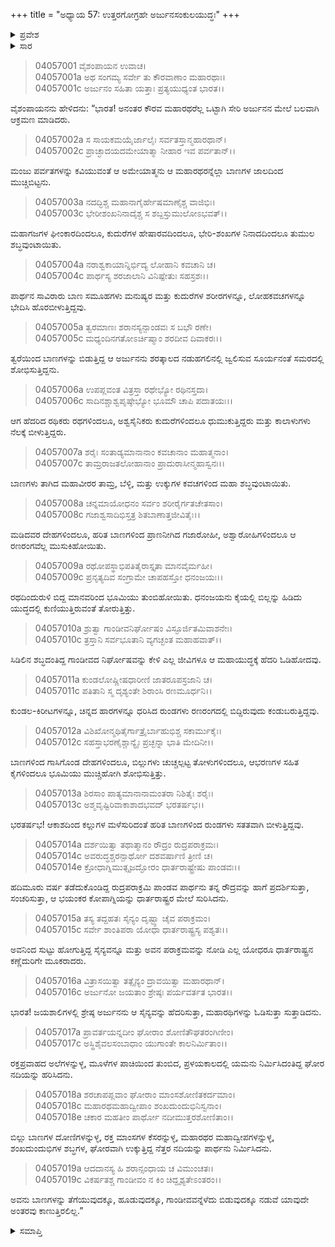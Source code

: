 +++
title = "ಅಧ್ಯಾಯ 57: ಉತ್ತರಗೋಗ್ರಹೇ ಅರ್ಜುನಸಂಕುಲಯುದ್ಧಃ"
+++

<details><summary>ಪ್ರವೇಶ</summary>


।।   ಓಂ ಓಂ ನಮೋ ನಾರಾಯಣಾಯ।।   ಶ್ರೀ ವೇದವ್ಯಾಸಾಯ ನಮಃ ।।

ಶ್ರೀ ಕೃಷ್ಣದ್ವೈಪಾಯನ ವೇದವ್ಯಾಸ ವಿರಚಿತ  

**ಶ್ರೀ ಮಹಾಭಾರತ**

**ವಿರಾಟ ಪರ್ವ**

**ಗೋಹರಣ ಪರ್ವ**

**ಅಧ್ಯಾಯ 57**

</details>


<details><summary>ಸಾರ</summary>

ಕೌರವ ಮಹಾರಥರೆಲ್ಲ ಒಟ್ಟಾಗಿ ಸೇರಿ ಅರ್ಜುನನನ್ನು ಆಕ್ರಮಿಸಲು, ಅವನು ಕುರುಸೇನೆಯನ್ನು ಧ್ವಂಸಮಾಡಿದುದರ ವರ್ಣನೆ (1-19).

</details>

> 04057001 ವೈಶಂಪಾಯನ ಉವಾಚ।  
04057001a ಅಥ ಸಂಗಮ್ಯ ಸರ್ವೇ ತು ಕೌರವಾಣಾಂ ಮಹಾರಥಾಃ।  
04057001c ಅರ್ಜುನಂ ಸಹಿತಾ ಯತ್ತಾಃ ಪ್ರತ್ಯಯುಧ್ಯಂತ ಭಾರತ।।

ವೈಶಂಪಾಯನನು ಹೇಳಿದನು: “ಭಾರತ! ಅನಂತರ ಕೌರವ ಮಹಾರಥರೆಲ್ಲ ಒಟ್ಟಾಗಿ ಸೇರಿ ಅರ್ಜುನನ ಮೇಲೆ ಬಲವಾಗಿ ಆಕ್ರಮಣ ಮಾಡಿದರು.

> 04057002a ಸ ಸಾಯಕಮಯೈರ್ಜಾಲೈಃ ಸರ್ವತಸ್ತಾನ್ಮಹಾರಥಾನ್।  
04057002c ಪ್ರಾಚ್ಛಾದಯದಮೇಯಾತ್ಮಾ ನೀಹಾರ ಇವ ಪರ್ವತಾನ್।।

ಮಂಜು ಪರ್ವತಗಳನ್ನು ಕವಿಯುವಂತೆ ಆ ಅಮೇಯಾತ್ಮನು ಆ ಮಹಾರಥರನ್ನೆಲ್ಲಾ ಬಾಣಗಳ ಜಾಲದಿಂದ ಮುಚ್ಚಿಬಿಟ್ಟನು.

> 04057003a ನದದ್ಭಿಶ್ಚ ಮಹಾನಾಗೈರ್ಹೇಷಮಾಣೈಶ್ಚ ವಾಜಿಭಿಃ।  
04057003c ಭೇರೀಶಂಖನಿನಾದೈಶ್ಚ ಸ ಶಬ್ದಸ್ತುಮುಲೋಽಭವತ್।।

ಮಹಾಗಜಗಳ ಘೀಂಕಾರದಿಂದಲೂ, ಕುದುರೆಗಳ ಹೇಷಾರವದಿಂದಲೂ, ಭೇರಿ-ಶಂಖಗಳ ನಿನಾದದಿಂದಲೂ ತುಮುಲ ಶಬ್ಧವುಂಟಾಯಿತು.

> 04057004a ನರಾಶ್ವಕಾಯಾನ್ನಿರ್ಭಿದ್ಯ ಲೋಹಾನಿ ಕವಚಾನಿ ಚ।  
04057004c ಪಾರ್ಥಸ್ಯ ಶರಜಾಲಾನಿ ವಿನಿಷ್ಪೇತುಃ ಸಹಸ್ರಶಃ।।

ಪಾರ್ಥನ ಸಾವಿರಾರು ಬಾಣ ಸಮೂಹಗಳು ಮನುಷ್ಯರ ಮತ್ತು ಕುದುರೆಗಳ ಶರೀರಗಳನ್ನೂ, ಲೋಹಕವಚಗಳನ್ನೂ ಭೇದಿಸಿ ಹೊರಬೀಳುತ್ತಿದ್ದವು.

> 04057005a ತ್ವರಮಾಣಃ ಶರಾನಸ್ಯನ್ಪಾಂಡವಃ ಸ ಬಭೌ ರಣೇ।  
04057005c ಮಧ್ಯಂದಿನಗತೋಽರ್ಚಿಷ್ಮಾಂ ಶರದೀವ ದಿವಾಕರಃ।।

ತ್ವರೆಯಿಂದ ಬಾಣಗಳನ್ನು ಬಿಡುತ್ತಿದ್ದ ಆ ಅರ್ಜುನನು ಶರತ್ಕಾಲದ ನಡುಹಗಲಿನಲ್ಲಿ ಜ್ವಲಿಸುವ ಸೂರ್ಯನಂತೆ ಸಮರದಲ್ಲಿ ಶೋಭಿಸುತ್ತಿದ್ದನು.

> 04057006a ಉಪಪ್ಲವಂತ ವಿತ್ರಸ್ತಾ ರಥೇಭ್ಯೋ ರಥಿನಸ್ತದಾ।  
04057006c ಸಾದಿನಶ್ಚಾಶ್ವಪೃಷ್ಠೇಭ್ಯೋ ಭೂಮೌ ಚಾಪಿ ಪದಾತಯಃ।।

ಆಗ ಹೆದರಿದ ರಥಿಕರು ರಥಗಳಿಂದಲೂ, ಅಶ್ವಸೈನಿಕರು ಕುದುರೆಗಳಿಂದಲೂ ಧುಮುಕುತ್ತಿದ್ದರು ಮತ್ತು ಕಾಲಾಳುಗಳು ನೆಲಕ್ಕೆ ಬೀಳುತ್ತಿದ್ದರು.

> 04057007a ಶರೈಃ ಸಂತಾಡ್ಯಮಾನಾನಾಂ ಕವಚಾನಾಂ ಮಹಾತ್ಮನಾಂ।  
04057007c ತಾಮ್ರರಾಜತಲೋಹಾನಾಂ ಪ್ರಾದುರಾಸೀನ್ಮಹಾಸ್ವನಃ।।

ಬಾಣಗಳು ತಾಗಿದ ಮಹಾವೀರರ ತಾಮ್ರ, ಬೆಳ್ಳಿ, ಮತ್ತು ಉಕ್ಕುಗಳ ಕವಚಗಳಿಂದ ಮಹಾ ಶಬ್ಧವುಂಟಾಯಿತು.

> 04057008a ಚನ್ನಮಾಯೋಧನಂ ಸರ್ವಂ ಶರೀರೈರ್ಗತಚೇತಸಾಂ।  
04057008c ಗಜಾಶ್ವಸಾದಿಭಿಸ್ತತ್ರ ಶಿತಬಾಣಾತ್ತಜೀವಿತೈಃ।।

ಮಡಿದವರ ದೇಹಗಳಿಂದಲೂ, ಹರಿತ ಬಾಣಗಳಿಂದ ಪ್ರಾಣನೀಗಿದ ಗಜಾರೋಹೀ, ಅಶ್ವಾರೋಹಿಗಳಿಂದಲೂ ಆ ರಣರಂಗವೆಲ್ಲ ಮುಸುಕಿಹೋಯಿತು.

> 04057009a ರಥೋಪಸ್ಥಾಭಿಪತಿತೈರಾಸ್ತೃತಾ ಮಾನವೈರ್ಮಹೀ।  
04057009c ಪ್ರನೃತ್ಯದಿವ ಸಂಗ್ರಾಮೇ ಚಾಪಹಸ್ತೋ ಧನಂಜಯಃ।।

ರಥದಿಂದುರುಳಿ ಬಿದ್ದ ಮಾನವರಿಂದ ಭೂಮಿಯು ತುಂಬಿಹೋಯಿತು. ಧನಂಜಯನು ಕೈಯಲ್ಲಿ ಬಿಲ್ಲನ್ನು ಹಿಡಿದು ಯುದ್ಧದಲ್ಲಿ ಕುಣಿಯುತ್ತಿರುವಂತೆ ತೋರುತ್ತಿತ್ತು.

> 04057010a ಶ್ರುತ್ವಾ ಗಾಂಡೀವನಿರ್ಘೋಷಂ ವಿಸ್ಫೂರ್ಜಿತಮಿವಾಶನೇಃ।  
04057010c ತ್ರಸ್ತಾನಿ ಸರ್ವಭೂತಾನಿ ವ್ಯಗಚ್ಛಂತ ಮಹಾಹವಾತ್।।

ಸಿಡಿಲಿನ ಶಬ್ಧದಂತಿದ್ದ ಗಾಂಡೀವದ ನಿರ್ಘೋಷವನ್ನು ಕೇಳಿ ಎಲ್ಲ ಜೀವಿಗಳೂ ಆ ಮಹಾಯುದ್ಧಕ್ಕೆ ಹೆದರಿ ಓಡಿಹೋದವು.

> 04057011a ಕುಂಡಲೋಷ್ಣೀಷಧಾರೀಣಿ ಜಾತರೂಪಸ್ರಜಾನಿ ಚ।  
04057011c ಪತಿತಾನಿ ಸ್ಮ ದೃಶ್ಯಂತೇ ಶಿರಾಂಸಿ ರಣಮೂರ್ಧನಿ।।

ಕುಂಡಲ-ಕಿರೀಟಗಳನ್ನೂ, ಚಿನ್ನದ ಹಾರಗಳನ್ನೂ ಧರಿಸಿದ ರುಂಡಗಳು ರಣರಂಗದಲ್ಲಿ ಬಿದ್ದಿರುವುದು ಕಂಡುಬರುತ್ತಿದ್ದವು.

> 04057012a ವಿಶಿಖೋನ್ಮಥಿತೈರ್ಗಾತ್ರೈರ್ಬಾಹುಭಿಶ್ಚ ಸಕಾರ್ಮುಕೈಃ।  
04057012c ಸಹಸ್ತಾಭರಣೈಶ್ಚಾನ್ಯೈಃ ಪ್ರಚ್ಛನ್ನಾ ಭಾತಿ ಮೇದಿನೀ।।

ಬಾಣಗಳಿಂದ ಗಾಸಿಗೊಂಡ ದೇಹಗಳಿಂದಲೂ, ಬಿಲ್ಲುಗಳು ಚುಚ್ಚಲ್ಪಟ್ಟ ತೋಳುಗಳಿಂದಲೂ, ಆಭರಣಗಳ ಸಹಿತ ಕೈಗಳಿಂದಲೂ ಭೂಮಿಯು ಮುಚ್ಚಿಹೋಗಿ ಶೋಭಿಸುತ್ತಿತ್ತು.

> 04057013a ಶಿರಸಾಂ ಪಾತ್ಯಮಾನಾನಾಮಂತರಾ ನಿಶಿತೈಃ ಶರೈಃ।  
04057013c ಅಶ್ಮವೃಷ್ಟಿರಿವಾಕಾಶಾದಭವದ್ ಭರತರ್ಷಭ।।

ಭರತರ್ಷಭ! ಆಕಾಶದಿಂದ ಕಲ್ಲುಗಳ ಮಳೆಸುರಿದಂತೆ ಹರಿತ ಬಾಣಗಳಿಂದ ರುಂಡಗಳು ಸತತವಾಗಿ ಬೀಳುತ್ತಿದ್ದವು.

> 04057014a ದರ್ಶಯಿತ್ವಾ ತಥಾತ್ಮಾನಂ ರೌದ್ರಂ ರುದ್ರಪರಾಕ್ರಮಃ।  
04057014c ಅವರುದ್ಧಶ್ಚರನ್ಪಾರ್ಥೋ ದಶವರ್ಷಾಣಿ ತ್ರೀಣಿ ಚ।  
04057014e ಕ್ರೋಧಾಗ್ನಿಮುತ್ಸೃಜದ್ಘೋರಂ ಧಾರ್ತರಾಷ್ಟ್ರೇಷು ಪಾಂಡವಃ।।

ಹದಿಮೂರು ವರ್ಷ ತಡೆದುಕೊಂಡಿದ್ದ ರುದ್ರಪರಾಕ್ರಮಿ ಪಾಂಡವ ಪಾರ್ಥನು ತನ್ನ ರೌದ್ರವನ್ನು ಹಾಗೆ ಪ್ರದರ್ಶಿಸುತ್ತಾ, ಸಂಚರಿಸುತ್ತಾ, ಆ ಭಯಂಕರ ಕೋಪಾಗ್ನಿಯನ್ನು ಧಾರ್ತರಾಷ್ಟ್ರರ ಮೇಲೆ ಸುರಿಸಿದನು.

> 04057015a ತಸ್ಯ ತದ್ದಹತಃ ಸೈನ್ಯಂ ದೃಷ್ಟ್ವಾ ಚೈವ ಪರಾಕ್ರಮಂ।   
04057015c ಸರ್ವೇ ಶಾಂತಿಪರಾ ಯೋಧಾ ಧಾರ್ತರಾಷ್ಟ್ರಸ್ಯ ಪಶ್ಯತಃ।।

ಅವನಿಂದ ಸುಟ್ಟು ಹೋಗುತ್ತಿದ್ದ ಸೈನ್ಯವನ್ನೂ ಮತ್ತು ಅವನ ಪರಾಕ್ರಮವನ್ನು ನೋಡಿ ಎಲ್ಲ ಯೋಧರೂ ಧಾರ್ತರಾಷ್ಟ್ರನ ಕಣ್ಣೆದುರಿಗೇ ಮೂಕರಾದರು.

> 04057016a ವಿತ್ರಾಸಯಿತ್ವಾ ತತ್ಸೈನ್ಯಂ ದ್ರಾವಯಿತ್ವಾ ಮಹಾರಥಾನ್।  
04057016c ಅರ್ಜುನೋ ಜಯತಾಂ ಶ್ರೇಷ್ಠಃ ಪರ್ಯವರ್ತತ ಭಾರತ।।

ಭಾರತ! ಜಯಶಾಲಿಗಳಲ್ಲಿ ಶ್ರೇಷ್ಠ ಅರ್ಜುನನು ಆ ಸೈನ್ಯವನ್ನು ಹೆದರಿಸುತ್ತಾ, ಮಹಾರಥಿಗಳನ್ನು ಓಡಿಸುತ್ತಾ ಸುತ್ತಾಡಿದನು.

> 04057017a ಪ್ರಾವರ್ತಯನ್ನದೀಂ ಘೋರಾಂ ಶೋಣಿತೌಘತರಂಗಿಣೀಂ।  
04057017c ಅಸ್ಥಿಶೈವಲಸಂಬಾಧಾಂ ಯುಗಾಂತೇ ಕಾಲನಿರ್ಮಿತಾಂ।।

ರಕ್ತಪ್ರವಾಹದ ಅಲೆಗಳನ್ನುಳ್ಳ, ಮೂಳೆಗಳ ಪಾಚಿಯಿಂದ ತುಂಬಿದ, ಪ್ರಳಯಕಾಲದಲ್ಲಿ ಯಮನು ನಿರ್ಮಿಸಿದಂತಿದ್ದ ಘೋರ ನದಿಯನ್ನು ಹರಿಸಿದನು.

> 04057018a ಶರಚಾಪಪ್ಲವಾಂ ಘೋರಾಂ ಮಾಂಸಶೋಣಿತಕರ್ದಮಾಂ।   
04057018c ಮಹಾರಥಮಹಾದ್ವೀಪಾಂ ಶಂಖದುಂದುಭಿನಿಸ್ವನಾಂ।  
04057018e ಚಕಾರ ಮಹತೀಂ ಪಾರ್ಥೋ ನದೀಮುತ್ತರಶೋಣಿತಾಂ।।

ಬಿಲ್ಲು ಬಾಣಗಳ ದೋಣಿಗಳನ್ನುಳ್ಳ, ರಕ್ತ ಮಾಂಸಗಳ ಕೆಸರನ್ನುಳ್ಳ, ಮಹಾರಥರ ಮಹಾದ್ವೀಪಗಳನ್ನುಳ್ಳ, ಶಂಖದುಂದುಭಿಗಳ ಶಬ್ಧಗಳ, ಘೋರವಾಗಿ ಉಕ್ಕುತ್ತಿದ್ದ ನೆತ್ತರ ನದಿಯನ್ನು ಪಾರ್ಥನು ನಿರ್ಮಿಸಿದನು.

> 04057019a ಆದದಾನಸ್ಯ ಹಿ ಶರಾನ್ಸಂಧಾಯ ಚ ವಿಮುಂಚತಃ।   
04057019c ವಿಕರ್ಷತಶ್ಚ ಗಾಂಡೀವಂ ನ ಕಿಂ ಚಿದ್ದೃಶ್ಯತೇಽಂತರಂ।।

ಅವನು ಬಾಣಗಳನ್ನು ತೆಗೆಯುವುದಕ್ಕೂ, ಹೂಡುವುದಕ್ಕೂ, ಗಾಂಡೀವವನ್ನೆಳೆದು ಬಿಡುವುದಕ್ಕೂ ನಡುವೆ ಯಾವುದೇ ಅಂತರವು ಕಾಣುತ್ತಿರಲಿಲ್ಲ.”


<details><summary>ಸಮಾಪ್ತಿ</summary>


ಇತಿ ಶ್ರೀ ಮಹಾಭಾರತೇ ವಿರಾಟ ಪರ್ವಣಿ ಗೋಹರಣ ಪರ್ವಣಿ ಉತ್ತರಗೋಗ್ರಹೇ ಅರ್ಜುನಸಂಕುಲಯುದ್ಧೇ ಸಪ್ತಪಂಚಾಶತ್ತಮೋಽಧ್ಯಾಯಃ।  
ಇದು ಶ್ರೀ ಮಹಾಭಾರತದಲ್ಲಿ ವಿರಾಟ ಪರ್ವದಲ್ಲಿ ಗೋಹರಣ ಪರ್ವದಲ್ಲಿ ಉತ್ತರಗೋಗ್ರಹದಲ್ಲಿ ಅರ್ಜುನಸಂಕುಲಯುದ್ಧದಲ್ಲಿ ಐವತ್ತೇಳನೆಯ ಅಧ್ಯಾಯವು.


</details>
